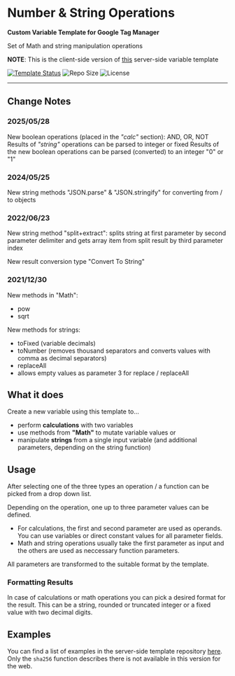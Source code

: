 # Number & String Operations
**Custom Variable Template for Google Tag Manager**

Set of Math and string manipulation operations 

**NOTE**: This is the client-side version of [this](https://github.com/mbaersch/number-string-operations) server-side variable template  

[![Template Status](https://img.shields.io/badge/Community%20Template%20Gallery%20Status-published-green)](https://tagmanager.google.com/gallery/#/owners/mbaersch/templates/number-string-operations-web) ![Repo Size](https://img.shields.io/github/repo-size/mbaersch/number-string-operations-web) ![License](https://img.shields.io/github/license/mbaersch/number-string-operations-web)

---

## Change Notes

### 2025/05/28
New boolean operations (placed in the *"calc"* section): AND, OR, NOT
Results of *"string"* operations can be parsed to integer or fixed 
Results of the new boolean operations can be parsed (converted) to an integer "0" or "1"

### 2024/05/25
New string methods "JSON.parse" & "JSON.stringify" for converting from / to objects

### 2022/06/23
New string method "split+extract": splits string at first parameter by second parameter delimiter and gets array item from split result by third parameter index

New result conversion type "Convert To String" 

### 2021/12/30
New methods in "Math":
- pow
- sqrt

New methods for strings:
- toFixed (variable decimals)
- toNumber (removes thousand separators and converts values with comma as decimal separators)
- replaceAll
- allows empty values as parameter 3 for replace / replaceAll

## What it does
Create a new variable using this template to...

- perform **calculations** with two variables
- use methods from **"Math"** to mutate variable values or
- manipulate **strings** from a single input variable (and additional parameters, depending on the string function)

## Usage
After selecting one of the three types an operation / a function can be picked from a drop down list. 

Depending on the operation, one up to three parameter values can be defined. 

- For calculations, the first and second parameter are used as operands. You can use variables or direct constant values for all parameter fields. 
- Math and string operations usually take the first parameter as input and the others are used as neccessary function parameters.

All parameters are transformed to the suitable format by the template.

### Formatting Results
In case of calculations or math operations you can pick a desired format for the result. This can be a string, rounded or truncated integer or a fixed value with two decimal digits.

## Examples
You can find a list of examples in the server-side template repository [here](https://github.com/mbaersch/number-string-operations-web#readme). Only the `sha256` function describes there is not available in this version for the web.  
